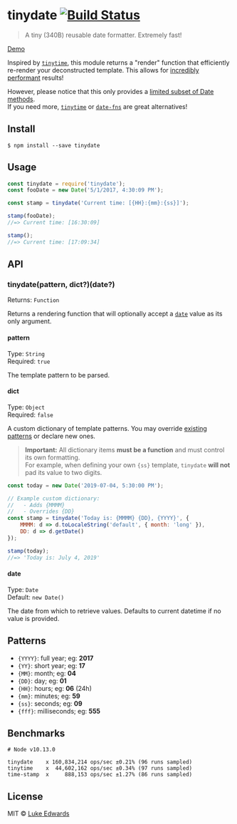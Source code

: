 # tinydate [![Build Status](https://badgen.now.sh/travis/lukeed/tinydate)](https://travis-ci.org/lukeed/tinydate)

> A tiny (340B) reusable date formatter. Extremely fast!

[Demo](https://jsfiddle.net/lukeed/aoy0xeze/)

Inspired by [`tinytime`][tinytime], this module returns a "render" function that efficiently re-render your deconstructed template. This allows for [incredibly performant](#benchmarks) results!

However, please notice that this only provides a [limited subset of Date methods](#patterns).<br>
If you need more, [`tinytime`][tinytime] or [`date-fns`](https://github.com/date-fns/date-fns) are great alternatives!

## Install

```
$ npm install --save tinydate
```


## Usage

```js
const tinydate = require('tinydate');
const fooDate = new Date('5/1/2017, 4:30:09 PM');

const stamp = tinydate('Current time: [{HH}:{mm}:{ss}]');

stamp(fooDate);
//=> Current time: [16:30:09]

stamp();
//=> Current time: [17:09:34]
```


## API

### tinydate(pattern, dict?)(date?)
Returns: `Function`

Returns a rendering function that will optionally accept a [`date`](#date) value as its only argument.

#### pattern
Type: `String`<br>
Required: `true`

The template pattern to be parsed.

#### dict
Type: `Object`<br>
Required: `false`

A custom dictionary of template patterns. You may override [existing patterns](#patterns) or declare new ones.

> **Important:** All dictionary items **must be a function** and must control its own formatting.<br>For example, when defining your own `{ss}` template, `tinydate` **will not** pad its value to two digits.

```js
const today = new Date('2019-07-04, 5:30:00 PM');

// Example custom dictionary:
//   - Adds {MMMM}
//   - Overrides {DD}
const stamp = tinydate('Today is: {MMMM} {DD}, {YYYY}', {
	MMMM: d => d.toLocaleString('default', { month: 'long' }),
	DD: d => d.getDate()
});

stamp(today);
//=> 'Today is: July 4, 2019'
```

#### date
Type: `Date`<br>
Default: `new Date()`

The date from which to retrieve values. Defaults to current datetime if no value is provided.


## Patterns

- `{YYYY}`: full year; eg: **2017**
- `{YY}`: short year; eg: **17**
- `{MM}`: month; eg: **04**
- `{DD}`: day; eg: **01**
- `{HH}`: hours; eg: **06** (24h)
- `{mm}`: minutes; eg: **59**
- `{ss}`: seconds; eg: **09**
- `{fff}`: milliseconds; eg: **555**


## Benchmarks

```
# Node v10.13.0

tinydate    x 160,834,214 ops/sec ±0.21% (96 runs sampled)
tinytime    x  44,602,162 ops/sec ±0.34% (97 runs sampled)
time-stamp  x     888,153 ops/sec ±1.27% (86 runs sampled)
```

## License

MIT © [Luke Edwards](https://lukeed.com)

[tinytime]: https://github.com/aweary/tinytime
